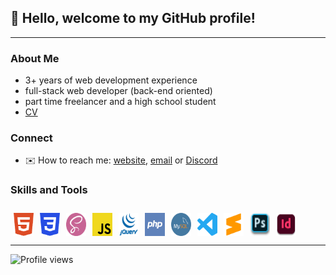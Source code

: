 ## 👋 Hello, welcome to my GitHub profile!

---

### About Me
 - 3+ years of web development experience
 - full-stack web developer (back-end oriented)
 - part time freelancer and a high school student
 - [CV](Bakir_Gracić_CV.pdf)

### Connect
- ✉️ How to reach me: [website](https://bakirgracic.github.io/), [email](mailto:bakirgracic.business@gmail.com) or [Discord](https://discordapp.com/users/616736736277430448/)

### Skills and Tools
<div style="display: flex">
   <img style="margin: 10px 5px 0 5px" width="32" src='icons/html.png'>
   <img style="margin: 10px 5px 0 5px" width="32" src='icons/css.png'>
   <img style="margin: 10px 5px 0 5px" width="32" src='icons/sass.png'>
   <img style="margin: 10px 5px 0 5px" width="32" src='icons/js.jpg'>
   <img style="margin: 10px 5px 0 5px" width="32" src='icons/jquery.png'>
   <img style="margin: 10px 5px 0 5px" width="32" src='icons/php.jpg'>
   <img style="margin: 10px 5px 0 5px" width="32" src='icons/mysql.png'>
   <img style="margin: 10px 5px 0 5px" width="32" src='icons/vscode.png'>
   <img style="margin: 10px 5px 0 5px" width="32" src='icons/sublime.png'>
   <img style="margin: 10px 5px 0 5px" width="32" src='icons/ps.png'>
   <img style="margin: 10px 5px 0 5px" width="32" src='icons/ind.png'>
</div>

---

![Profile views](https://gpvc.arturio.dev/BakirGracic)

